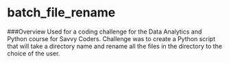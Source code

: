 # batch_file_rename

###Overview
Used for a coding challenge for the Data Analytics and Python course for Savvy Coders.
Challenge was to create a Python script that will take a directory name and rename all the files in the directory to the choice of the user.
